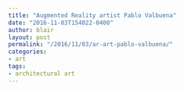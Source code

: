 ```yaml
---
title: "Augmented Reality artist Pablo Valbuena" 
date: "2016-11-03T154022-0400" 
author: blair
layout: post
permalink: "/2016/11/03/ar-art-pablo-valbuena/"
categories:
- art
tags:
- architectural art
---
```

